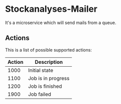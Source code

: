 # Stockanalyses-Mailer
It's a microservice which will send mails from a queue.

## Actions
This is a list of possible supported actions:

| Action | Description |
| ------ | ----------- |
| 1000 | Initial state |
| 1100 | Job is in progress |
| 1200 | Job is finished |
| 1900 | Job failed |